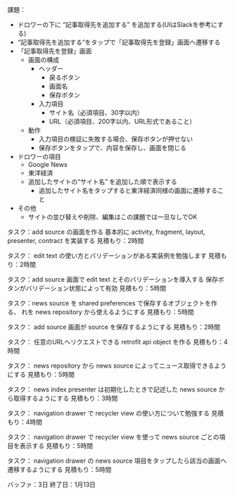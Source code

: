 課題：
- ドロワーの下に “記事取得先を追加する” を追加する(UIはSlackを参考にする)
- “記事取得先を追加する“をタップで「記事取得先を登録」画面へ遷移する
- 「記事取得先を登録」画面
  - 画面の構成
    - ヘッダー
      - 戻るボタン
      - 画面名
      - 保存ボタン
    - 入力項目
      - サイト名（必須項目、30字以内）
      - URL（必須項目、200字以内、URL形式であること）
  - 動作
    - 入力項目の検証に失敗する場合、保存ボタンが押せない
    - 保存ボタンをタップで、内容を保存し、画面を閉じる
- ドロワーの項目
  - Google News
  - 東洋経済
  - 追加したサイトの“サイト名” を追加した順で表示する
    - 追加したサイト名をタップすると東洋経済同様の画面に遷移すること
- その他
  - サイトの並び替えや削除、編集はこの課題では一旦なしでOK

タスク：add source の画面を作る
基本的に activity, fragment, layout, presenter, contract を実装する
見積もり：2時間

タスク： edit text の使い方とバリデーションがある実装例を勉強します
見積もり：2時間

タスク：add source 画面で edit text とそのバリデーションを導入する
保存ボタンがバリデーション状態によって有効
見積もり：5時間

タスク：news source を shared preferences で保存するオブジェクトを作る、
れを news repository から使えるようにする
見積もり：5時間

タスク： add source 画面が source を保存するようにする
見積もり：2時間

タスク： 任意のURLへリクエストできる retrofit api object を作る
見積もり：4時間

タスク： news repository から news source によってニュース取得できるようにする
見積もり：5時間

タスク： news index presenter は初期化したときで記述した news source から取得するようにする
見積もり：3時間

タスク： navigation drawer で recycler view の使い方について勉強する
見積もり：4時間

タスク： navigation drawer で recycler view を使って news source ごとの項目を表示する
見積もり：5時間

タスク： navigation drawer の news source 項目をタップしたら該当の画面へ遷移するようにする
見積もり：5時間

バッファ：3日
終了日：1月13日
